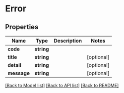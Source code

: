 # Error

## Properties
Name | Type | Description | Notes
------------ | ------------- | ------------- | -------------
**code** | **string** |  | 
**title** | **string** |  | [optional] 
**detail** | **string** |  | [optional] 
**message** | **string** |  | [optional] 

[[Back to Model list]](../README.md#documentation-for-models) [[Back to API list]](../README.md#documentation-for-api-endpoints) [[Back to README]](../README.md)


